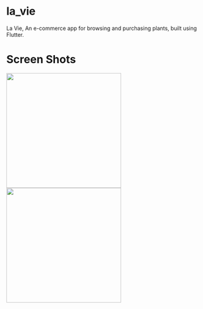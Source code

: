 # la_vie

La Vie, An e-commerce app for browsing and purchasing plants, built using Flutter.


# Screen Shots

<p float="left">
<img src="https://github.com/user-attachments/assets/c5ade365-f530-4e5f-9e2a-48177cf60a05" width="300" />
  <img src="https://github.com/user-attachments/assets/9580c961-d488-473e-8472-e37e9b99a469" width="300" />
</p>






